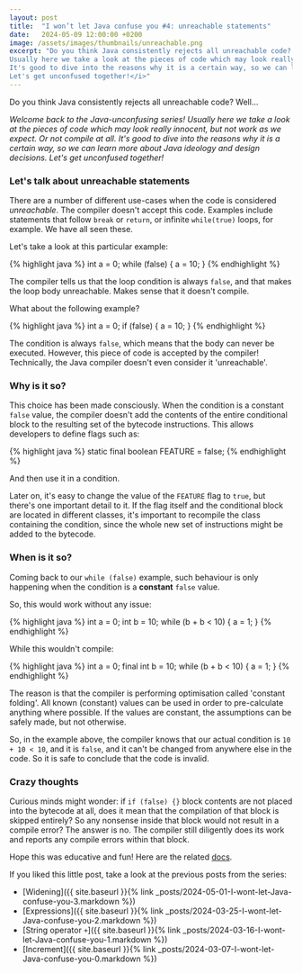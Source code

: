 ```yaml
---
layout: post
title:  "I won’t let Java confuse you #4: unreachable statements"
date:   2024-05-09 12:00:00 +0200
image: /assets/images/thumbnails/unreachable.png
excerpt: "Do you think Java consistently rejects all unreachable code? Well...<br><br><i>Welcome back to the Java-unconfusing series!
Usually here we take a look at the pieces of code which may look really innocent, but not work as we expect. Or not compile at all.
It's good to dive into the reasons why it is a certain way, so we can learn more about Java ideology and design decisions.
Let's get unconfused together!</i>"
---
```

Do you think Java consistently rejects all unreachable code? Well...

_Welcome back to the Java-unconfusing series! Usually here we take a look at the pieces of code which may look really
innocent, but not work as we expect. Or not compile at all. It's good to dive into the reasons why it is a certain way,
so we can learn more about Java ideology and design decisions.
Let's get unconfused together!_

### Let's talk about unreachable statements
There are a number of different use-cases when the code is considered _unreachable_. The compiler doesn't accept this
code. Examples include statements that follow `break` or `return`, or infinite `while(true)` loops, for example.
We have all seen these.

Let's take a look at this particular example:

{% highlight java %}
int a = 0;
while (false) {
    a = 10;
}
{% endhighlight %}

The compiler tells us that the loop condition is always `false`, and that makes the loop body unreachable. Makes sense
that it doesn't compile.

What about the following example?

{% highlight java %}
int a = 0;
if (false) {
    a = 10;
}
{% endhighlight %}

The condition is always `false`, which means that the body can never be executed. However, this piece of code
is accepted by the compiler! Technically, the Java compiler doesn't even consider it 'unreachable'.

### Why is it so?
This choice has been made consciously.
When the condition is a constant `false` value, the compiler doesn't add the contents of the entire conditional block to
the resulting set of the bytecode instructions. This allows developers to define flags such as:

{% highlight java %}
static final boolean FEATURE = false;
{% endhighlight %}

And then use it in a condition.

Later on, it's easy to change the value of the `FEATURE` flag to `true`, but there's one important detail to it. If the
flag itself and the conditional block are located in different classes, it's important to recompile the class containing
the condition, since the whole new set of instructions might be added to the bytecode.

### When is it so?
Coming back to our `while (false)` example, such behaviour is only happening when the condition is a **constant** `false` value.

So, this would work without any issue:

{% highlight java %}
int a = 0;
int b = 10;
while (b + b < 10) {
    a = 1;
}
{% endhighlight %}

While this wouldn't compile:

{% highlight java %}
int a = 0;
final int b = 10;
while (b + b < 10) {
    a = 1;
}
{% endhighlight %}

The reason is that the compiler is performing optimisation called 'constant folding'. All known (constant) values can be
used in order to pre-calculate anything where possible. If the values are constant, the assumptions can be safely made,
but not otherwise.

So, in the example above, the compiler knows that our actual condition is `10 + 10 < 10`, and it is `false`, and it can't be
changed from anywhere else in the code. So it is safe to conclude that the code is invalid.

### Crazy thoughts
Curious minds might wonder: if `if (false) {}` block contents are not placed into the bytecode at all, does it mean that
the compilation of that block is skipped entirely? So any nonsense inside that block would not result in a compile error?
The answer is no. The compiler still diligently does its work and reports any compile errors within that block.

Hope this was educative and fun! Here are the related [docs](https://docs.oracle.com/javase/specs/jls/se21/html/jls-14.html#jls-14.22).

If you liked this little post, take a look at the previous posts from the series:
- [Widening]({{ site.baseurl }}{% link _posts/2024-05-01-I-wont-let-Java-confuse-you-3.markdown %})
- [Expressions]({{ site.baseurl }}{% link _posts/2024-03-25-I-wont-let-Java-confuse-you-2.markdown %})
- [String operator `+`]({{ site.baseurl }}{% link _posts/2024-03-16-I-wont-let-Java-confuse-you-1.markdown %})
- [Increment]({{ site.baseurl }}{% link _posts/2024-03-07-I-wont-let-Java-confuse-you-0.markdown %})